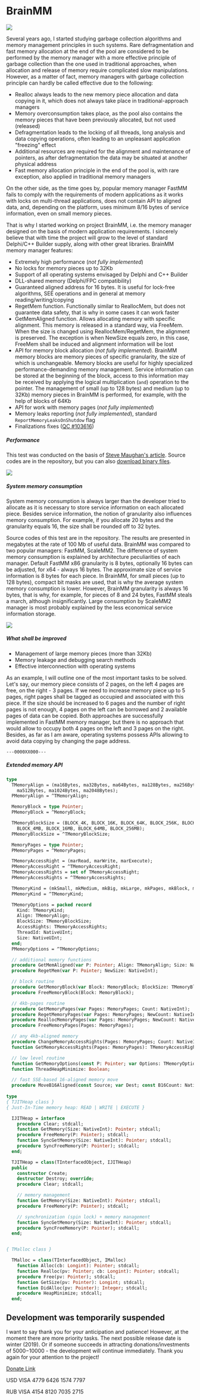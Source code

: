 # BrainMM
![](http://dmozulyov.ucoz.net/BrainMM/Logo/Logo.png)

Several years ago, I started studying garbage collection algorithms and memory management principles in such systems. Rare defragmentation and fast memory allocation at the end of the pool are considered to be performed by the memory manager with a more effective principle of garbage collection than the one used in traditional approaches, when allocation and release of memory require complicated slow manipulations. However, as a matter of fact, memory managers with garbage collection principle can hardly be called effective due to the following:
* Realloc always leads to the new memory piece allocation and data copying in it, which does not always take place in traditional-approach managers
* Memory overconsumption takes place, as the pool also contains the memory pieces that have been previously allocated, but not used (released)
* Defragmentation leads to the locking of all threads, long analysis and data copying operations, often leading to an unpleasant application "freezing" effect
* Additional resources are required for the alignment and maintenance of pointers, as after defragmentation the data may be situated at another physical address
* Fast memory allocation principle in the end of the pool is, with rare exception, also applied in traditional memory managers
 
On the other side, as the time goes by, popular memory manager FastMM fails to comply with the requirements of modern applications as it works with locks on multi-thread applications, does not contain API to aligned data, and, depending on the platform, uses minimum 8/16 bytes of service information, even on small memory pieces.

That is why I started working on project BrainMM, i.e. the memory manager designed on the basis of modern application requirements. I sincerely believe that with time the project will grow to the level of standard Delphi/C++ Builder supply, along with other great libraries. BrainMM memory manager features:
* Extremely high performance (*not fully implemented*)
* No locks for memory pieces up to 32Kb
* Support of all operating systems envisaged by Delphi and C++ Builder
* DLL-shared memory (Delphi/FPC compatibility)
* Guaranteed aligned address for 16 bytes. It is useful for lock-free algorithms, SEE operations and in general at memory reading/writing/copying
* RegetMem function. Functionally similar to ReallocMem, but does not guarantee data safety, that is why in some cases it can work faster
* GetMemAligned function. Allows allocating memory with specific alignment. This memory is released in a standard way, via FreeMem. When the size is changed using ReallocMem/RegetMem, the alignment is preserved. The exception is when NewSize equals zero, in this case, FreeMem shall be induced and alignment information will be lost
* API for memory block allocation (*not fully implemented*). BrainMM memory blocks are memory pieces of specific granularity, the size of which is unchangeable. Memory blocks are useful for highly specialized performance-demanding memory management. Service information can be stored at the beginning of the block, access to this information may be received by applying the logical multiplication (`and`) operation to the pointer. The management of small (up to 128 bytes) and medium (up to 32Kb) memory pieces in BrainMM is performed, for example, with the help of blocks of 64Kb
* API for work with memory pages (*not fully implemented*)
* Memory leaks reporting (*not fully implemented*), standard `ReportMemoryLeaksOnShutdow` flag
* Finalizations fixes ([QC #103616](http://qc.embarcadero.com/wc/qcmain.aspx?d=103616))


##### Performance
This test was conducted on the basis of [Steve Maughan's article](http://www.stevemaughan.com/delphi/delphi-parallel-programming-library-memory-managers/). Source codes are in the repository, but you can also [download binary files]( http://dmozulyov.ucoz.net/BrainMM/Demo.rar).

![](http://dmozulyov.ucoz.net/BrainMM/SpeedTest.png)
##### System memory consumption
System memory consumption is always larger than the developer tried to allocate as it is necessary to store service information on each allocated piece. Besides service information, the notion of granularity also influences memory consumption. For example, if you allocate 20 bytes and the granularity equals 16, the size shall be rounded off to 32 bytes.

Source codes of this test are in the repository. The results are presented in megabytes at the rate of 100 Mb of useful data. BrainMM was compared to two popular managers: FastMM, ScaleMM2. The difference of system memory consumption is explained by architecture peculiarities of each manager. Default FastMM x86 granularity is 8 bytes, optionally 16 bytes can be adjusted, for x64 - always 16 bytes. The approximate size of service information is 8 bytes for each piece. In BrainMM, for small pieces (up to 128 bytes), compact bit masks are used, that is why the average system memory consumption is lower. However, BrainMM granularity is always 16 bytes, that is why, for example, for pieces of 8 and 24 bytes, FastMM steals a march, although insignificantly. Large consumption by ScaleMM2 manager is most probably explained by the less economical service information storage. 

![](http://dmozulyov.ucoz.net/BrainMM/MemoryUsageTest.png)

##### What shall be improved
* Management of large memory pieces (more than 32Kb)
* Memory leakage and debugging search methods
* Effective interconnection with operating systems

As an example, I will outline one of the most important tasks to be solved. Let's say, our memory piece consists of 2 pages, on the left 4 pages are free, on the right - 3 pages. If we need to increase memory piece up to 5 pages, right pages shall be tagged as occupied and associated with this piece. If the size should be increased to 6 pages and the number of right pages is not enough, 4 pages on the left can be borrowed and 2 available pages of data can be copied. Both approaches are successfully implemented in FastMM memory manager, but there is no approach that would allow to occupy both 4 pages on the left and 3 pages on the right. Besides, as far as I am aware, operating systems possess APIs allowing to avoid data copying by changing the page address.
```
---0000XX000---
```

##### Extended memory API
```pascal
type
  TMemoryAlign = (ma16Bytes, ma32Bytes, ma64Bytes, ma128Bytes, ma256Bytes,
    ma512Bytes, ma1024Bytes, ma2048Bytes);
  PMemoryAlign = ^TMemoryAlign;

  MemoryBlock = type Pointer;
  PMemoryBlock = ^MemoryBlock;

  TMemoryBlockSize = (BLOCK_4K, BLOCK_16K, BLOCK_64K, BLOCK_256K, BLOCK_1MB,
    BLOCK_4MB, BLOCK_16MB, BLOCK_64MB, BLOCK_256MB);
  PMemoryBlockSize = ^TMemoryBlockSize;

  MemoryPages = type Pointer;
  PMemoryPages = ^MemoryPages;

  TMemoryAccessRight = (marRead, marWrite, marExecute);
  PMemoryAccessRight = ^TMemoryAccessRight;
  TMemoryAccessRights = set of TMemoryAccessRight;
  PMemoryAccessRights = ^TMemoryAccessRights;

  TMemoryKind = (mkSmall, mkMedium, mkBig, mkLarge, mkPages, mkBlock, mkJIT);
  PMemoryKind = ^TMemoryKind;

  TMemoryOptions = packed record
    Kind: TMemoryKind;
    Align: TMemoryAlign;
    BlockSize: TMemoryBlockSize;
    AccessRights: TMemoryAccessRights;
    ThreadId: NativeUInt;
    Size: NativeUInt;
  end;
  PMemoryOptions = ^TMemoryOptions;

  // additional memory functions
  procedure GetMemAligned(var P: Pointer; Align: TMemoryAlign; Size: NativeInt);
  procedure RegetMem(var P: Pointer; NewSize: NativeInt);

  // block routine
  procedure GetMemoryBlock(var Block: MemoryBlock; BlockSize: TMemoryBlockSize);
  procedure FreeMemoryBlock(Block: MemoryBlock);

  // 4kb-pages routine
  procedure GetMemoryPages(var Pages: MemoryPages; Count: NativeInt);
  procedure RegetMemoryPages(var Pages: MemoryPages; NewCount: NativeInt);
  procedure ReallocMemoryPages(var Pages: MemoryPages; NewCount: NativeInt);
  procedure FreeMemoryPages(Pages: MemoryPages);

  // any 4kb-aligned memory
  procedure ChangeMemoryAccessRights(Pages: MemoryPages; Count: NativeInt; Rights: TMemoryAccessRights);
  function GetMemoryAccessRights(Pages: MemoryPages): TMemoryAccessRights;

  // low level routine
  function GetMemoryOptions(const P: Pointer; var Options: TMemoryOptions): Boolean;
  function ThreadHeapMinimize: Boolean;

  // fast SSE-based 16-aligned memory move
  procedure MoveB16Aligned(const Source; var Dest; const B16Count: NativeInt);
  
type
{ TJITHeap class }
{ Just-In-Time memory heap: READ | WRITE | EXECUTE }

  IJITHeap = interface
    procedure Clear; stdcall;
    function GetMemory(Size: NativeInt): Pointer; stdcall;
    procedure FreeMemory(P: Pointer); stdcall;
    function SyncGetMemory(Size: NativeInt): Pointer; stdcall;
    procedure SyncFreeMemory(P: Pointer); stdcall;
  end;

  TJITHeap = class(TInterfacedObject, IJITHeap)
  public
    constructor Create;
    destructor Destroy; override;    
    procedure Clear; stdcall;

    // memory management
    function GetMemory(Size: NativeInt): Pointer; stdcall;
    procedure FreeMemory(P: Pointer); stdcall;

    // synchronization (spin lock) + memory management
    function SyncGetMemory(Size: NativeInt): Pointer; stdcall;
    procedure SyncFreeMemory(P: Pointer); stdcall;
  end;


{ TMalloc class }

  TMalloc = class(TInterfacedObject, IMalloc)
    function Alloc(cb: Longint): Pointer; stdcall;
    function Realloc(pv: Pointer; cb: Longint): Pointer; stdcall;
    procedure Free(pv: Pointer); stdcall;
    function GetSize(pv: Pointer): Longint; stdcall;
    function DidAlloc(pv: Pointer): Integer; stdcall;
    procedure HeapMinimize; stdcall;
  end;
```

## Development was temporarily suspended
I want to say thank you for your anticipation and patience! However, at the moment there are more priority tasks. The next possible release date is winter (2019). Or if someone succeeds in attracting donations/investments of $5000-$10000 - the development will continue immediately. Thank you again for your attention to the project!

[Donate Link](https://www.paypal.me/BrainMM/100usd)

USD VISA 4779 6426 1574 7797

RUB VISA 4154 8120 7035 2715